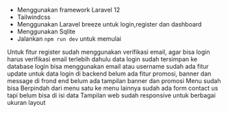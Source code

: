 - Menggunakan framework Laravel 12
- Tailwindcss
- Menggunakan Laravel breeze untuk login,register dan dashboard
- Menggunakan Sqlite 
- Jalankan `npm run dev` untuk memulai 

Untuk fitur register sudah menggunakan verifikasi email, agar bisa login harus verifikasi email terlebih dahulu
data login sudah tersimpan ke database
login bisa menggunakan email atau username 
sudah ada fitur update untuk data login
di backend belum ada fitur promosi, banner dan message
di frond end belum ada tampilan banner dan promosi
Menu sudah bisa Berpindah dari menu satu ke menu lainnya
sudah ada form contact us tapi belum bisa di isi data
Tampilan web sudah responsive untuk berbagai ukuran layout
